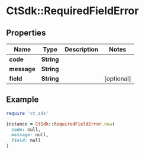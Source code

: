 # CtSdk::RequiredFieldError

## Properties

| Name | Type | Description | Notes |
| ---- | ---- | ----------- | ----- |
| **code** | **String** |  |  |
| **message** | **String** |  |  |
| **field** | **String** |  | [optional] |

## Example

```ruby
require 'ct_sdk'

instance = CtSdk::RequiredFieldError.new(
  code: null,
  message: null,
  field: null
)
```

